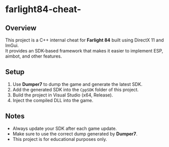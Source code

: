 # farlight84-cheat-

## Overview
This project is a C++ internal cheat for **Farlight 84** built using DirectX 11 and ImGui.  
It provides an SDK-based framework that makes it easier to implement ESP, aimbot, and other features.

## Setup
1. Use **Dumper7** to dump the game and generate the latest SDK.
2. Add the generated SDK into the `CppSDK` folder of this project.
3. Build the project in Visual Studio (x64, Release).
4. Inject the compiled DLL into the game.

## Notes
- Always update your SDK after each game update.
- Make sure to use the correct dump generated by **Dumper7**.
- This project is for educational purposes only.


